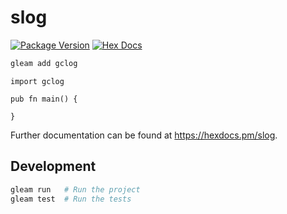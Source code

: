 # slog

[![Package Version](https://img.shields.io/hexpm/v/slog)](https://hex.pm/packages/slog)
[![Hex Docs](https://img.shields.io/badge/hex-docs-ffaff3)](https://hexdocs.pm/slog/)

```sh
gleam add gclog
```
```gleam
import gclog

pub fn main() {

}
```

Further documentation can be found at <https://hexdocs.pm/slog>.

## Development

```sh
gleam run   # Run the project
gleam test  # Run the tests
```
